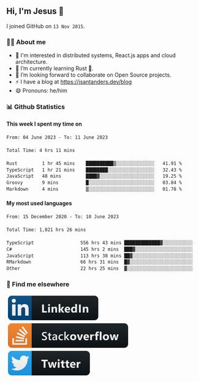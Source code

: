 ## Hi, I'm Jesus 👋

I joined GitHub on `13 Nov 2015`.

<!-- Talking about you -->

### 👨‍💻 About me

- 👦 I'm interested in distributed systems, React.js apps and cloud architecture.
- 🌱 I’m currently learning Rust 🦀.
- 👯 I’m looking forward to collaborate on Open Source projects.
- ⚡️ I have a blog at <https://jsantanders.dev/blog>
- 😄 Pronouns: he/him

### 📊 Github Statistics

#### This week I spent my time on

<!--START_SECTION:weekly-->

```txt
From: 04 June 2023 - To: 11 June 2023

Total Time: 4 hrs 11 mins

Rust         1 hr 45 mins    ██████████▒░░░░░░░░░░░░░░   41.91 %
TypeScript   1 hr 21 mins    ████████░░░░░░░░░░░░░░░░░   32.43 %
JavaScript   48 mins         ████▓░░░░░░░░░░░░░░░░░░░░   19.25 %
Groovy       9 mins          █░░░░░░░░░░░░░░░░░░░░░░░░   03.84 %
Markdown     4 mins          ▒░░░░░░░░░░░░░░░░░░░░░░░░   01.78 %
```

<!--END_SECTION:weekly-->

#### My most used languages

<!--START_SECTION:alltime-->

```txt
From: 15 December 2020 - To: 10 June 2023

Total Time: 1,021 hrs 26 mins

TypeScript                 556 hrs 43 mins █████████████▓░░░░░░░░░░░   54.50 %
C#                         145 hrs 2 mins  ███▓░░░░░░░░░░░░░░░░░░░░░   14.20 %
JavaScript                 113 hrs 38 mins ██▓░░░░░░░░░░░░░░░░░░░░░░   11.13 %
RMarkdown                  66 hrs 31 mins  █▓░░░░░░░░░░░░░░░░░░░░░░░   06.51 %
Other                      22 hrs 25 mins  ▓░░░░░░░░░░░░░░░░░░░░░░░░   02.19 %
```

<!--END_SECTION:alltime-->

### 📢 Find me elsewhere

<p>
  <a target="_blank" href="https://linkedin.com/in/jsantanders">
    <img src="https://github.com/jsantanders/jsantanders/blob/master/img/linkedin.svg" alt="LinkedIn" style="vertical-align:top; margin:4px">
  </a>
  
  <a target="_blank" href="https://stackoverflow.com/users/7318331/jesus-santander">
    <img src="https://github.com/jsantanders/jsantanders/blob/master/img/stackoverflow.svg" alt="StackOverflow" style="vertical-align:top; margin:4px">
  </a>
  
  <a target="_blank" href="http://twitter.com/jsantanders">
    <img src="https://github.com/jsantanders/jsantanders/blob/master/img/twitter.svg" alt="Twitter" style="vertical-align:top; margin:4px">
  </a>
</p>
